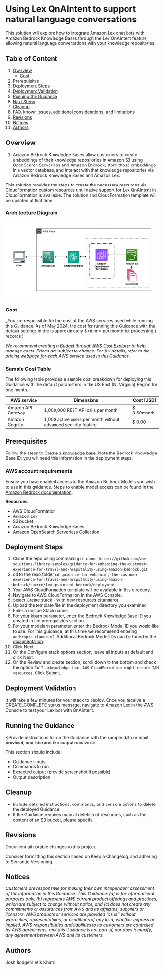 # Using Lex QnAIntent to support natural language conversations

This solution will explore how to integrate Amazon Lex chat bots with Amazon Bedrock Knowledge Bases through the Lex QnAIntent feature, allowing natural language conversations with your knowledge repositories.

## Table of Content 

1. [Overview](#Overview)
    - [Cost](#Cost)
2. [Prerequisites](#Prerequisites)
3. [Deployment Steps](#deployment-steps-required)
4. [Deployment Validation](#deployment-validation-required)
5. [Running the Guidance](#running-the-guidance-required)
6. [Next Steps](#next-steps-required)
7. [Cleanup](#cleanup-required)
8. [FAQ, known issues, additional considerations, and limitations](#faq-known-issues-additional-considerations-and-limitations-optional)
9. [Revisions](#revisions-optional)
10. [Notices](#notices-optional)
11. [Authors](#authors-optional)

## Overview

1. Amazon Bedrock Knowledge Bases allow customers to create embeddings of their knowledge repositories in Amazon S3 using OpenSearch Serverless and Amazon Bedrock, store those embeddings in a vector database, and interact with that knowledge repositories via Amazon Bedrock Knowledge Bases and Amazon Lex.

This solution provides the steps to create the necessary resources via CloudFormation custom resources until native support for Lex QnAIntent in CloudFormation is available.  The solution and CloudFormation template will be updated at that time.  

### Architecture Diagram
![Diagram](./assets/lexqna.png)
 

### Cost

_You are responsible for the cost of the AWS services used while running this Guidance. As of May 2024, the cost for running this Guidance with the default settings in the <us-east-1 AWS Region> is approximately $<n.nn> per month for processing ( <nnnnn> records )

_We recommend creating a [Budget](https://docs.aws.amazon.com/cost-management/latest/userguide/budgets-managing-costs.html) through [AWS Cost Explorer](https://aws.amazon.com/aws-cost-management/aws-cost-explorer/) to help manage costs. Prices are subject to change. For full details, refer to the pricing webpage for each AWS service used in this Guidance._

### Sample Cost Table

The following table provides a sample cost breakdown for deploying this Guidance with the default parameters in the US East (N. Virginia) Region for one month.

| AWS service  | Dimensions | Cost [USD] |
| ----------- | ------------ | ------------ |
| Amazon API Gateway | 1,000,000 REST API calls per month  | $ 3.50month |
| Amazon Cognito | 1,000 active users per month without advanced security feature | $ 0.00 |

## Prerequisites 

Follow the steps to [Create a knowledge base](https://docs.aws.amazon.com/bedrock/latest/userguide/knowledge-base-create.html).  Note the Bedrock Knowledge Base ID; you will need this information in the deployment steps.

### AWS account requirements

Ensure you have enabled access to the Amazon Bedrock Models you wish to use in this guidance.  Steps to enable model access can be found in the [Amazon Bedrock documentation](https://docs.aws.amazon.com/bedrock/latest/userguide/model-access.html).  

**Resources**
- AWS CloudFormation
- Amazon Lex
- S3 bucket
- Amazon Bedrock Knowledge Bases
- Amazon OpenSearch Serverless Collection

## Deployment Steps 

1. Clone the repo using command ```git clone https://github.com/aws-solutions-library-samples/guidance-for-enhancing-the-customer-experience-for-travel-and-hospitality-using-amazon-bedrock.git```
2. cd to the repo folder ```cd guidance-for-enhancing-the-customer-experience-for-travel-and-hospitality-using-amazon-bedrock/source/lex-qnaintent-bedrock/deployment```
3. Your AWS CloudFormation template will be available in this directory.  
4. Navigate to AWS CloudFormation in the AWS Console.
5. Select Create stack - With new resources (standard).
6. Upload the template file in the deployment directory you examined.
7. Enter a unique Stack name.
8. For your kbarn parameter, enter the Bedrock Knowledge Base ID you created in the prerequisites section.
9. For your modelarn parameter, enter the Bedrock Model ID you would like to use.  For this guidance, at this time we recommend entering ```anthropic.claude-v2```.  Additional Bedrock Model IDs can be found in the [documentation](https://docs.aws.amazon.com/bedrock/latest/userguide/model-ids.html).
10. Click Next
11. On the Configure stack options section, leave all inputs as default and click Next.
12. On the Review and create section, scroll down to the bottom and check the option for ```I acknowledge that AWS CloudFormation might create IAM resources```.  Click Submit.


## Deployment Validation

It will take a few minutes for your stack to deploy.  Once you receive a CREATE_COMPLETE status message, navigate to Amazon Lex in the AWS Console to test your Lex bot with QnAIntent.


## Running the Guidance 

<Provide instructions to run the Guidance with the sample data or input provided, and interpret the output received.> 

This section should include:

* Guidance inputs
* Commands to run
* Expected output (provide screenshot if possible)
* Output description


## Cleanup 

- Include detailed instructions, commands, and console actions to delete the deployed Guidance.
- If the Guidance requires manual deletion of resources, such as the content of an S3 bucket, please specify.

## Revisions

Document all notable changes to this project.

Consider formatting this section based on Keep a Changelog, and adhering to Semantic Versioning.

## Notices

*Customers are responsible for making their own independent assessment of the information in this Guidance. This Guidance: (a) is for informational purposes only, (b) represents AWS current product offerings and practices, which are subject to change without notice, and (c) does not create any commitments or assurances from AWS and its affiliates, suppliers or licensors. AWS products or services are provided “as is” without warranties, representations, or conditions of any kind, whether express or implied. AWS responsibilities and liabilities to its customers are controlled by AWS agreements, and this Guidance is not part of, nor does it modify, any agreement between AWS and its customers.*


## Authors

Josh Rodgers
Atik Khatri
